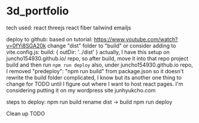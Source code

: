 # 3d_portfolio

tech used:
react
threejs
react fiber
tailwind
emailjs

deploy to github:
based on tutorial: https://www.youtube.com/watch?v=0fYi8SGA20k
change "dist" folder to "build"
or consider adding to vite.config.js:
build: {
outDir: '../dist'
}
actually, I have this setup on juncho154930.github.io/ repo, so after build, move it into that repo project build and then run `npm run deploy`
also, under juncho154930.github.io repo, I removed "predeploy": "npm run build" from package.json so it doesn't rewrite the build folder
complicated, I know but its another one thing to change for TODO until I figure out where I want to host react pages. I'm considering putting it on my wordpress site junhyukcho.com

steps to deploy:
npm run build
rename dist -> build
npm run deploy

Clean up TODO
